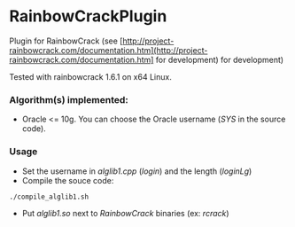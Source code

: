 # RainbowCrackPlugin
Plugin for RainbowCrack (see [http://project-rainbowcrack.com/documentation.htm](http://project-rainbowcrack.com/documentation.htm] for development) for development)

Tested with rainbowcrack 1.6.1 on x64 Linux.

### Algorithm(s) implemented:
* Oracle <= 10g. You can choose the Oracle username (*SYS* in the source code).

### Usage
* Set the username in *alglib1.cpp* (*login*) and the length (*loginLg*)
* Compile the souce code:
```bash
./compile_alglib1.sh
```
* Put *alglib1.so* next to *RainbowCrack* binaries (ex: *rcrack*)
